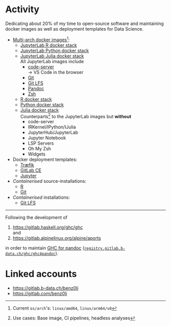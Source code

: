 # Activity

Dedicating about 20% of my time to open-source software and maintaining docker
images as well as deployment templates for Data Science.

*  [Multi-arch docker images](https://gitlab.b-data.ch/explore?sort=latest_activity_desc&name=Multi-arch%20Docker%20Image&sort=latest_activity_desc)[^1]:
    *  [JupyterLab R docker stack](https://github.com/b-data/jupyterlab-r-docker-stack)
    *  [JupyterLab Python docker stack](https://github.com/b-data/jupyterlab-python-docker-stack)
    *  [JupyterLab Julia docker stack](https://github.com/b-data/jupyterlab-julia-docker-stack)  
       All JupyterLab images include
        *  [code-server](https://github.com/cdr/code-server)  
            → VS Code in the browser
        *  [Git](https://git-scm.com)
        *  [Git LFS](https://git-lfs.github.com)
        *  [Pandoc](https://pandoc.org)
        *  [Zsh](http://zsh.sourceforge.net)
    *  [R docker stack](https://github.com/b-data/r-docker-stack)
    *  [Python docker stack](https://github.com/b-data/python-docker-stack)
    *  [Julia docker stack](https://github.com/b-data/julia-docker-stack)  
       Counterparts[^2] to the JupyterLab images but **without**
        *  code-server
        *  IRKernel/IPython/IJulia
        *  JupyterHub/JupyterLab
        *  Jupyter Notebook
        *  LSP Servers
        *  Oh My Zsh
        *  Widgets
*  Docker deployment templates:
    *  [Træfik](https://github.com/b-data/docker-deployment-traefik)
    *  [GitLab CE](https://github.com/b-data/docker-deployment-gitlab-ce)
    *  [Jupyter](https://github.com/b-data/docker-deployment-jupyter)
*  _Containerised_ source-installations:
    *  [R](https://github.com/b-data/rsi)
    *  [Git](https://github.com/b-data/gsi)
*  _Containerised_ installations:
    *  [Git LFS](https://github.com/b-data/glfsi)

---

Following the development of

1.  https://gitlab.haskell.org/ghc/ghc  
    and
1.  https://gitlab.alpinelinux.org/alpine/aports

in order to maintain [GHC for pandoc](https://github.com/benz0li/ghc4pandoc)
([`registry.gitlab.b-data.ch/ghc/ghc4pandoc`](https://gitlab.b-data.ch/ghc/ghc4pandoc/container_registry)).

# Linked accounts

*  https://gitlab.b-data.ch/benz0li
*  https://gitlab.com/benz0li

[^1]: Current `os/arch`'s: `linux/amd64`, `linux/arm64/v8`  
[^2]: Use cases: Base image, CI pipelines, headless analyses
